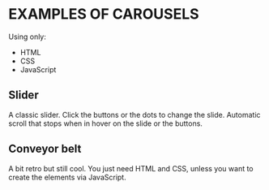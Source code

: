 # EXAMPLES OF CAROUSELS
Using only:
- HTML
- CSS
- JavaScript

## Slider
A classic slider. Click the buttons or the dots to change the slide.
Automatic scroll that stops when in hover on the slide or the buttons.

## Conveyor belt
A bit retro but still cool. You just need HTML and CSS, unless you want to create the elements via JavaScript.